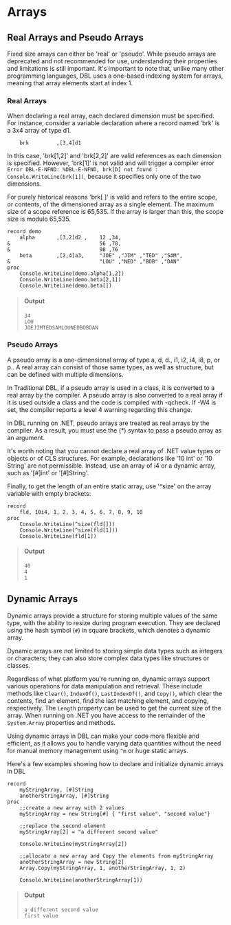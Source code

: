 # Arrays

## Real Arrays and Pseudo Arrays

Fixed size arrays can either be 'real' or 'pseudo'. While pseudo arrays are deprecated and not recommended for use, understanding their properties and limitations is still important. It's important to note that, unlike many other programming languages, DBL uses a one-based indexing system for arrays, meaning that array elements start at index 1.

### Real Arrays

When declaring a real array, each declared dimension must be specified. For instance, consider a variable declaration where a record named 'brk' is a 3x4 array of type d1. 

```dbl,ignore,does_not_compile
    brk         ,[3,4]d1
```

In this case, 'brk[1,2]' and 'brk[2,2]' are valid references as each dimension is specified. However, 'brk[1]' is not valid and will trigger a compiler error `Error DBL-E-NFND: %DBL-E-NFND, brk[D] not found : Console.WriteLine(brk[1])`, because it specifies only one of the two dimensions.

For purely historical reasons 'brk[ ]' is valid and refers to the entire scope, or contents, of the dimensioned array as a single element. The maximum size of a scope reference is 65,535. If the array is larger than this, the scope size is modulo 65,535.


```dbl
record demo
    alpha       ,[3,2]d2 ,    12 ,34,
&                             56 ,78,
&                             98 ,76
    beta        ,[2,4]a3,     "JOE" ,"JIM" ,"TED" ,"SAM",
&                             "LOU" ,"NED" ,"BOB" ,"DAN"
proc
    Console.WriteLine(demo.alpha[1,2])
    Console.WriteLine(demo.beta[2,1])
    Console.WriteLine(demo.beta[])
```

> #### Output
> ```
> 34
> LOU
> JOEJIMTEDSAMLOUNEDBOBDAN
> ```

### Pseudo Arrays

A pseudo array is a one-dimensional array of type a, d, d., i1, i2, i4, i8, p, or p.. A real array can consist of those same types, as well as structure, but can be defined with multiple dimensions.

In Traditional DBL, if a pseudo array is used in a class, it is converted to a real array by the compiler. A pseudo array is also converted to a real array if it is used outside a class and the code is compiled with -qcheck. If -W4 is set, the compiler reports a level 4 warning regarding this change.

In DBL running on .NET, pseudo arrays are treated as real arrays by the compiler. As a result, you must use the (*) syntax to pass a pseudo array as an argument.

It's worth noting that you cannot declare a real array of .NET value types or objects or of CLS structures. For example, declarations like '10 int' or '10 String' are not permissible. Instead, use an array of i4 or a dynamic array, such as '[#]int' or '[#]String'.

Finally, to get the length of an entire static array, use '^size' on the array variable with empty brackets:

```dbl
record
    fld, 10i4, 1, 2, 3, 4, 5, 6, 7, 8, 9, 10
proc
    Console.WriteLine(^size(fld[]))
    Console.WriteLine(^size(fld[1]))
    Console.WriteLine(fld[1])
```

> #### Output
> ```
> 40
> 4
> 1
> ```

## Dynamic Arrays

Dynamic arrays provide a structure for storing multiple values of the same type, with the ability to resize during program execution. They are declared using the hash symbol (`#`) in square brackets, which denotes a dynamic array.

Dynamic arrays are not limited to storing simple data types such as integers or characters; they can also store complex data types like structures or classes. 

Regardless of what platform you're running on, dynamic arrays support various operations for data manipulation and retrieval. These include methods like `Clear()`, `IndexOf()`, `LastIndexOf()`, and `Copy()`, which clear the contents, find an element, find the last matching element, and copying, respectively. The `Length` property can be used to get the current size of the array. When running on .NET you have access to the remainder of the `System.Array` properties and methods.

Using dynamic arrays in DBL can make your code more flexible and efficient, as it allows you to handle varying data quantities without the need for manual memory management using `^m` or huge static arrays.

Here's a few examples showing how to declare and initialize dynamic arrays in DBL

```dbl
record
    myStringArray, [#]String
    anotherStringArray, [#]String
proc
    ;;create a new array with 2 values
    myStringArray = new String[#] { "first value", "second value"}

    ;;replace the second element
    myStringArray[2] = "a different second value"

    Console.WriteLine(myStringArray[2])

    ;;allocate a new array and Copy the elements from myStringArray
    anotherStringArray = new String[2]
    Array.Copy(myStringArray, 1, anotherStringArray, 1, 2)

    Console.WriteLine(anotherStringArray[1])
```

> #### Output
> ```
> a different second value
> first value
> ```

